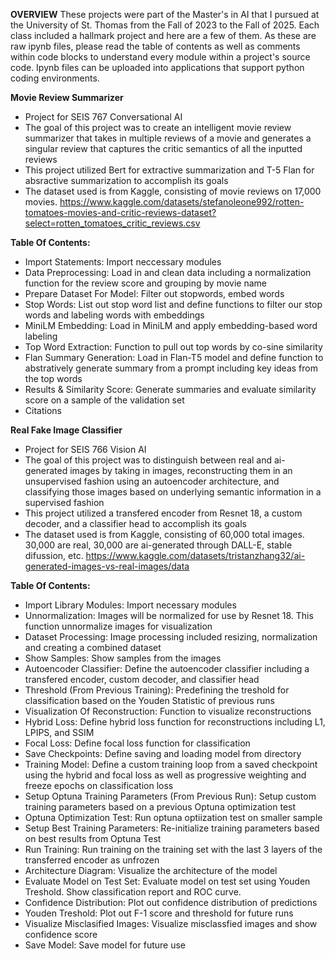**OVERVIEW**
These projects were part of the Master's in AI that I pursued at the University of St. Thomas from the Fall of 2023 to the Fall of 2025. Each class included a hallmark project and here are a few of them. As these are raw ipynb files, please read the table of contents as well as comments within code blocks to understand every module within a project's source code.
Ipynb files can be uploaded into applications that support python coding environments. 

**Movie Review Summarizer**
- Project for SEIS 767 Conversational AI
- The goal of this project was to create an intelligent movie review summarizer that takes in multiple reviews of a movie and generates a singular review that captures the critic semantics of all the inputted reviews
- This project utilized Bert for extractive summarization and T-5 Flan for absractive summarization to accomplish its goals
- The dataset used is from Kaggle, consisting of movie reviews on 17,000 movies. https://www.kaggle.com/datasets/stefanoleone992/rotten-tomatoes-movies-and-critic-reviews-dataset?select=rotten_tomatoes_critic_reviews.csv

**Table Of Contents:**
- Import Statements: Import neccessary modules
- Data Preprocessing: Load in and clean data including a normalization function for the review score and grouping by movie name
-  Prepare Dataset For Model: Filter out stopwords, embed words
- Stop Words: List out stop word list and define functions to filter our stop words and labeling words with embeddings
- MiniLM Embedding: Load in MiniLM and apply embedding-based word labeling
- Top Word Extraction: Function to pull out top words by co-sine similarity
- Flan Summary Generation: Load in Flan-T5 model and define function to abstratively generate summary from a prompt including key ideas from the top words
- Results & Similarity Score: Generate summaries and evaluate similarity score on a sample of the validation set
- Citations

**Real Fake Image Classifier**
- Project for SEIS 766 Vision AI
- The goal of this project was to distinguish between real and ai-generated images by taking in images, reconstructing them in an unsupervised fashion using an autoencoder architecture, and classifying those images based on underlying semantic information in a supervised fashion
- This project utilized a transfered encoder from Resnet 18, a custom decoder, and a classifier head to accomplish its goals
- The dataset used is from Kaggle, consisting of 60,000 total images. 30,000 are real, 30,000 are ai-generated through DALL-E, stable difussion, etc. https://www.kaggle.com/datasets/tristanzhang32/ai-generated-images-vs-real-images/data
  
**Table Of Contents:**
- Import Library Modules: Import necessary modules
- Unnormalization: Images will be normalized for use by Resnet 18. This function unnormalize images for visualization
- Dataset Processing: Image processing included resizing, normalization and creating a combined dataset
- Show Samples: Show samples from the images
- Autoencoder Classifier: Define the autoencoder classifier including a transfered encoder, custom decoder, and classifier head
- Threshold (From Previous Training): Predefining the treshold for classification based on the Youden Statistic of previous runs
- Visualization Of Reconstruction: Function to visualize reconstructions
- Hybrid Loss: Define hybrid loss function for reconstructions including L1, LPIPS, and SSIM
- Focal Loss: Define focal loss function for classification
- Save Checkpoints: Define saving and loading model from directory
- Training Model: Define a custom training loop from a saved checkpoint using the hybrid and focal loss as well as progressive weighting and freeze epochs on classification loss
- Setup Optuna Training Parameters (From Previous Run): Setup custom training parameters based on a previous Optuna optimization test
- Optuna Optimization Test: Run optuna optiization test on smaller sample
- Setup Best Training Parameters: Re-initialize training parameters based on best results from Optuna Test
- Run Training: Run training on the training set with the last 3 layers of the transferred encoder as unfrozen
- Architecture Diagram: Visualize the architecture of the model
- Evaluate Model on Test Set: Evaluate model on test set using Youden Treshold. Show classification report and ROC curve.
- Confidence Distribution: Plot out confidence distribution of predictions
- Youden Treshold: Plot out F-1 score and threshold for future runs
- Visualize Misclasified Images: Visualize misclassfied images and show confidence score
- Save Model: Save model for future use 

